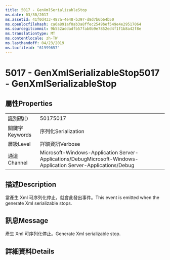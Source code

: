 ```yaml
---
title: 5017 - GenXmlSerializableStop
ms.date: 03/30/2017
ms.assetid: 41f0d433-487a-4e48-b397-d8d7b6b64b50
ms.openlocfilehash: ca6a891af0ab3a8ffec2549bef549e4e29517064
ms.sourcegitcommit: 9b552addadfb57fab0b9e7852ed4f1f1b8a42f8e
ms.translationtype: MT
ms.contentlocale: zh-TW
ms.lasthandoff: 04/23/2019
ms.locfileid: "61999657"
---
```

# <a name="5017---genxmlserializablestop"></a><span data-ttu-id="874c2-102">5017 - GenXmlSerializableStop</span><span class="sxs-lookup"><span data-stu-id="874c2-102">5017 - GenXmlSerializableStop</span></span>
## <a name="properties"></a><span data-ttu-id="874c2-103">屬性</span><span class="sxs-lookup"><span data-stu-id="874c2-103">Properties</span></span>  
  
|||  
|-|-|  
|<span data-ttu-id="874c2-104">識別碼</span><span class="sxs-lookup"><span data-stu-id="874c2-104">ID</span></span>|<span data-ttu-id="874c2-105">5017</span><span class="sxs-lookup"><span data-stu-id="874c2-105">5017</span></span>|  
|<span data-ttu-id="874c2-106">關鍵字</span><span class="sxs-lookup"><span data-stu-id="874c2-106">Keywords</span></span>|<span data-ttu-id="874c2-107">序列化</span><span class="sxs-lookup"><span data-stu-id="874c2-107">Serialization</span></span>|  
|<span data-ttu-id="874c2-108">層級</span><span class="sxs-lookup"><span data-stu-id="874c2-108">Level</span></span>|<span data-ttu-id="874c2-109">詳細資訊</span><span class="sxs-lookup"><span data-stu-id="874c2-109">Verbose</span></span>|  
|<span data-ttu-id="874c2-110">通道</span><span class="sxs-lookup"><span data-stu-id="874c2-110">Channel</span></span>|<span data-ttu-id="874c2-111">Microsoft-Windows-Application Server-Applications/Debug</span><span class="sxs-lookup"><span data-stu-id="874c2-111">Microsoft-Windows-Application Server-Applications/Debug</span></span>|  
  
## <a name="description"></a><span data-ttu-id="874c2-112">描述</span><span class="sxs-lookup"><span data-stu-id="874c2-112">Description</span></span>  
 <span data-ttu-id="874c2-113">當產生 Xml 可序列化停止，就會此發出事件。</span><span class="sxs-lookup"><span data-stu-id="874c2-113">This event is emitted when the generate Xml serializable stops.</span></span>  
  
## <a name="message"></a><span data-ttu-id="874c2-114">訊息</span><span class="sxs-lookup"><span data-stu-id="874c2-114">Message</span></span>  
 <span data-ttu-id="874c2-115">產生 Xml 可序列化停止。</span><span class="sxs-lookup"><span data-stu-id="874c2-115">Generate Xml serializable stop.</span></span>  
  
## <a name="details"></a><span data-ttu-id="874c2-116">詳細資料</span><span class="sxs-lookup"><span data-stu-id="874c2-116">Details</span></span>
